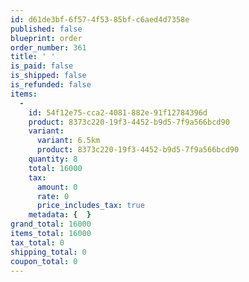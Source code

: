 ```yaml
---
id: d61de3bf-6f57-4f53-85bf-c6aed4d7358e
published: false
blueprint: order
order_number: 361
title: ' '
is_paid: false
is_shipped: false
is_refunded: false
items:
  -
    id: 54f12e75-cca2-4081-882e-91f12784396d
    product: 8373c220-19f3-4452-b9d5-7f9a566bcd90
    variant:
      variant: 6.5km
      product: 8373c220-19f3-4452-b9d5-7f9a566bcd90
    quantity: 8
    total: 16000
    tax:
      amount: 0
      rate: 0
      price_includes_tax: true
    metadata: {  }
grand_total: 16000
items_total: 16000
tax_total: 0
shipping_total: 0
coupon_total: 0
---
```

